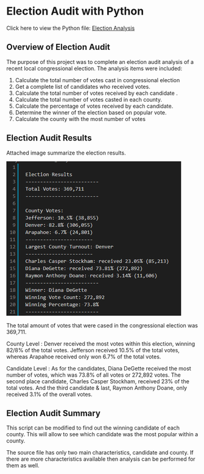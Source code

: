 # Election Audit with Python
Click here to view the Python file: [Election Analysis](https://github.com/dhaval-28/Election_Analysis/blob/main/PyPoll_Challenge.py)


## Overview of Election Audit
The purpose of this project was to complete an election audit analysis of a recent local congressional election. The analysis items were included:
1. Calculate the total number of votes cast in congressional election
2. Get a complete list of candidates who received votes. 
3. Calculate the total number of votes received by each candidate .
4. Calculate the total number of votes casted in each county.
5. Calculate the percentage of votes received by each candidate.
6. Determine the winner of the election based on popular vote. 
7. Calculate the county with the most number of votes


## Election Audit Results
Attached image summarize the election results.

![Election Results](https://github.com/dhaval-28/Election_Analysis/blob/main/Analysis/Election_Results.png)

The total amount of votes that were cased in the congressional election was 369,711. 

County Level :  Denver received the most votes within this election, winning 82/8% of the total votes. Jefferson received 10.5% of the total votes, whereas Arapahoe received only won 6.7% of the total votes.

Candidate Level : As for the candidates, Diana DeGette received the most number of votes, which was 73.8% of all votes or  272,892 votes. The second place candidate, Charles Casper Stockham, received 23% of the total votes. And the third candidate & last, Raymon Anthony Doane, only received 3.1% of the overall votes. 

## Election Audit Summary

This script can be modified to find out the winning candidate of each county. This will allow to see which candidate was the most popular within a county.

The source file has only two main characteristics, candidate and county. If there are more characteristics available then analysis can be performed for them as well. 
